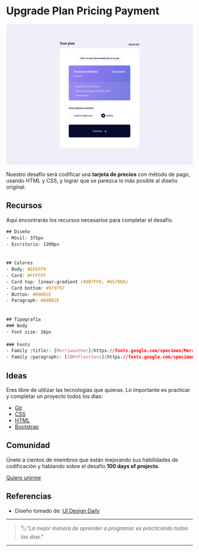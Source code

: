 # Upgrade Plan Pricing Payment

![upgrade plan pricing payment](./img/71-day.png)

Nuestro desafío será codificar una **tarjeta de precios** con método de pago, usando HTML y CSS, y lograr que se parezca lo más posible al diseño original.

## Recursos

Aquí encontrarás los recursos necesarios para completar el desafío.

```css
## Diseño
- Móvil: 375px
- Escritorio: 1200px


## Colores
- Body: #EEEFF9
- Card: #FFFFFF
- Card top: linear-gradient (#9B7FF8, #6570DA)
- Card bottom: #979797
- Button: #090B2E
- Paragraph: #090B2E


## Tipografía
### Body
- Font size: 16px

### Fonts
- Family (title): [Merriweather](https://fonts.google.com/specimen/Merriweather)
- Family (paragraph): [IBM+Plex+Sans](https://fonts.google.com/specimen/IBM+Plex+Sans)
```

## Ideas

Eres libre de utilizar las tecnologías que quieras. Lo importante es practicar y completar un proyecto todos los días:

- [Git](https://git-scm.com/)
- [CSS](https://www.w3schools.com/css/default.asp)
- [HTML](https://www.w3schools.com/html/default.asp)
- [Bootstrap](https://getbootstrap.com/)

## Comunidad

Únete a cientos de miembros que están mejorando sus habilidades de codificación y hablando sobre el desafío **100 days of projects**.

<a href="https://chat.whatsapp.com/LDaK0dksr8f7FbsTWSf0ww" class="btn">
  Quiero unirme
</a>


## Referencias

- Diseño tomado de: [UI Design Daily](https://www.uidesigndaily.com/posts/sketch-upgrade-plan-pricing-payment-day-1421)

---

> 🏷️"_La mejor manera de aprender a programar es practicando todos los días."_  

---